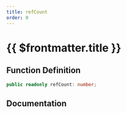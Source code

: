 ```yaml
---
title: refCount
order: 0
---
```


# {{ $frontmatter.title }}

## Function Definition

```ts
public readonly refCount: number;
```

## Documentation

<!--@include: ./parts/refCount.md-->
